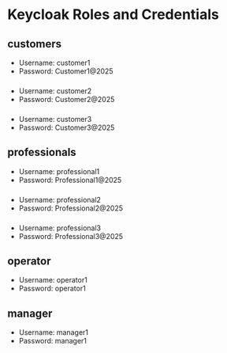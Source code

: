 # Keycloak Roles and Credentials
## customers
- Username: customer1
- Password: Customer1@2025
###
- Username: customer2
- Password: Customer2@2025
###
- Username: customer3
- Password: Customer3@2025

## professionals
- Username: professional1
- Password: Professional1@2025
###
- Username: professional2
- Password: Professional2@2025
###
- Username: professional3
- Password: Professional3@2025

## operator
- Username: operator1
- Password: operator1

## manager
- Username: manager1
- Password: manager1
